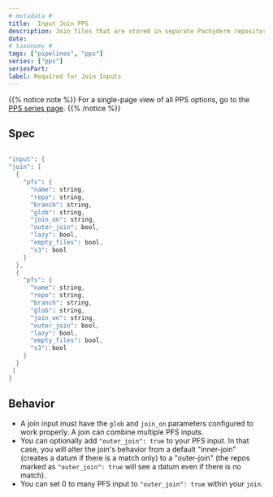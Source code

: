 ```yaml
---
# metadata # 
title:  Input Join PPS
description: Join files that are stored in separate Pachyderm repositories.
date: 
# taxonomy #
tags: ["pipelines", "pps"]
series: ["pps"]
seriesPart:
label: Required for Join Inputs
---
```


{{% notice note %}}
For a single-page view of all PPS options, go to the [PPS series page](/series/pps).
{{% /notice %}}

## Spec 


```s

"input": {
"join": [
  {
    "pfs": {
      "name": string,
      "repo": string,
      "branch": string,
      "glob": string,
      "join_on": string,
      "outer_join": bool,
      "lazy": bool,
      "empty_files": bool,
      "s3": bool
    }
  },
  {
    "pfs": {
      "name": string,
      "repo": string,
      "branch": string,
      "glob": string,
      "join_on": string,
      "outer_join": bool,
      "lazy": bool,
      "empty_files": bool,
      "s3": bool
    }
  }
 ]
}

```

## Behavior 

-  A join input must have the `glob` and `join_on` parameters configured
to work properly. A join can combine multiple PFS inputs.
- You can optionally add `"outer_join": true` to your PFS input.  In that case, you will alter the join's behavior from a default "inner-join" (creates a datum if there is a match only) to a "outer-join" (the repos marked as `"outer_join": true` will see a datum even if there is no match).
- You can set 0 to many PFS input to `"outer_join": true` within your `join`.

